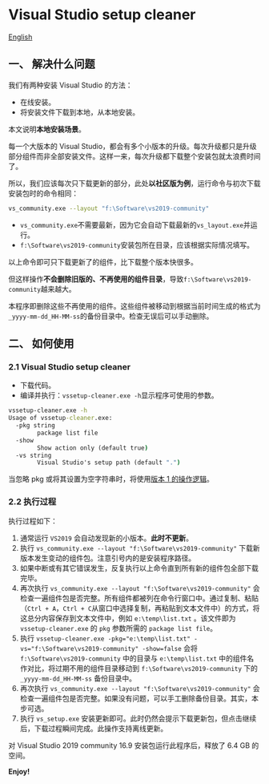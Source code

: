 # Visual Studio setup cleaner

[English](readme.md)

## 一、 解决什么问题

我们有两种安装 Visual Studio 的方法：

- 在线安装。
- 将安装文件下载到本地，从本地安装。

本文说明**本地安装场景**。

每一个大版本的 Visual Studio，都会有多个小版本的升级。每次升级都只是升级部分组件而非全部安装文件。这样一来，每次升级都下载整个安装包就太浪费时间了。

所以，我们应该每次只下载更新的部分，此处**以社区版为例**，运行命令与初次下载安装包时的命令相同：

```bash
vs_community.exe --layout "f:\Software\vs2019-community"
```

- `vs_community.exe`不需要最新，因为它会自动下载最新的`vs_layout.exe`并运行。
- `f:\Software\vs2019-community`安装包所在目录，应该根据实际情况填写。

以上命令即可只下载更新了的组件，比下载整个版本快很多。

但这样操作**不会删除旧版的、不再使用的组件目录**，导致`f:\Software\vs2019-community`越来越大。

本程序即删除这些不再使用的组件。这些组件被移动到根据当前时间生成的格式为`_yyyy-mm-dd_HH-MM-ss`的备份目录中。检查无误后可以手动删除。

## 二、 如何使用

### 2.1 Visual Studio setup cleaner

- 下载代码。
- 编译并执行：`vssetup-cleaner.exe -h`显示程序可使用的参数。

```cmd
vssetup-cleaner.exe -h
Usage of vssetup-cleaner.exe:
  -pkg string
        package list file
  -show
        Show action only (default true)
  -vs string
        Visual Studio's setup path (default ".")
```

当忽略 pkg 或将其设置为空字符串时，将使用[版本 1 的操作逻辑](readme_cn_v1.md)。

### 2.2 执行过程

执行过程如下：

1. 通常运行 `VS2019` 会自动发现新的小版本。**此时不更新**。
1. 执行 `vs_community.exe --layout "f:\Software\vs2019-community"` 下载新版本发生变动的组件包。注意引号内的是安装程序路径。
1. 如果中断或有其它错误发生，反复执行以上命令直到所有新的组件包全部下载完毕。
1. 再次执行 `vs_community.exe --layout "f:\Software\vs2019-community"` 会检查一遍组件包是否完整。所有组件都被列在命令行窗口中。通过复制、粘贴（`Ctrl + A`，`Ctrl + C`从窗口中选择复制，再粘贴到文本文件中）的方式，将这总分内容保存到文本文件中，例如 `e:\temp\list.txt` 。该文件即为 `vssetup-cleaner.exe` 的 `pkg` 参数所需的 `package list file`。
1. 执行 `vssetup-cleaner.exe -pkg="e:\temp\list.txt" -vs="f:\Software\vs2019-community" -show=false` 会将 `f:\Software\vs2019-community` 中的目录与 `e:\temp\list.txt` 中的组件名作对比，将过期不用的组件目录移动到 `f:\Software\vs2019-community` 下的 `_yyyy-mm-dd_HH-MM-ss` 备份目录中。
1. 再次执行 `vs_community.exe --layout "f:\Software\vs2019-community"` 会检查一遍组件包是否完整。如果没有问题，可以手工删除备份目录。其实，本步可选。
1. 执行 `vs_setup.exe` 安装更新即可。此时仍然会提示下载更新包，但点击继续后，下载过程瞬间完成。此操作支持离线更新。

对 Visual Studio 2019 community 16.9 安装包运行此程序后，释放了 6.4 GB 的空间。

**Enjoy!**
